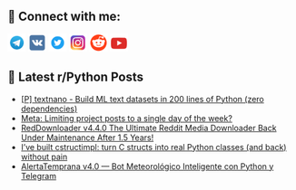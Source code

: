 ## 🔎 Connect with me:
[<img src="https://github.com/bullbesh/bullbesh/blob/main/images/Telegram.png" width="32" height="32" />](https://t.me/bullbesh)
[<img src="https://github.com/bullbesh/bullbesh/blob/main/images/VK.png" width="32" height="32" />](https://vk.com/bullbesh)
[<img src="https://github.com/bullbesh/bullbesh/blob/main/images/Twitter.png" width="32" height="32" />](https://twitter.com/bullbesh1)
[<img src="https://github.com/bullbesh/bullbesh/blob/main/images/Instagram.png" width="32" height="32" />](https://www.instagram.com/bullbesh)
[<img src="https://github.com/bullbesh/bullbesh/blob/main/images/Reddit.png" width="32" height="32" />](https://www.reddit.com/user/bullbesh)
[<img src="https://github.com/bullbesh/bullbesh/blob/main/images/YouTube.png" width="32" height="32" />](https://www.youtube.com/channel/UCtfjRs6uzgq5mfm8S06WTcg)

## 📕 Latest r/Python Posts
<!-- BLOG-POST-LIST:START -->
- [[P] textnano - Build ML text datasets in 200 lines of Python &lpar;zero dependencies&rpar;](https://www.reddit.com/r/Python/comments/1ogug1w/p_textnano_build_ml_text_datasets_in_200_lines_of/)
- [Meta: Limiting project posts to a single day of the week?](https://www.reddit.com/r/Python/comments/1oguael/meta_limiting_project_posts_to_a_single_day_of/)
- [RedDownloader v4.4.0 The Ultimate Reddit Media Downloader Back Under Maintenance After 1.5 Years!](https://www.reddit.com/r/Python/comments/1ogqjn6/reddownloader_v440_the_ultimate_reddit_media/)
- [I’ve built cstructimpl: turn C structs into real Python classes &lpar;and back&rpar; without pain](https://www.reddit.com/r/Python/comments/1ognagk/ive_built_cstructimpl_turn_c_structs_into_real/)
- [AlertaTemprana v4.0 — Bot Meteorológico Inteligente con Python y Telegram](https://www.reddit.com/r/Python/comments/1ogn0io/alertatemprana_v40_bot_meteorológico_inteligente/)
<!-- BLOG-POST-LIST:END -->

